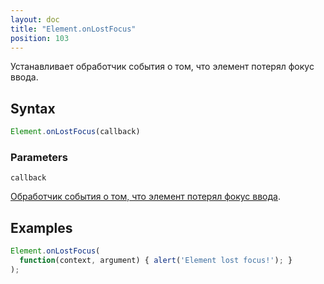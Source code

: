 ```yaml
---
layout: doc
title: "Element.onLostFocus"
position: 103
---
```


Устанавливает обработчик события о том, что элемент потерял фокус ввода.

## Syntax

```js
Element.onLostFocus(callback)
```

### Parameters

`callback`

[Обработчик события о том, что элемент потерял фокус ввода](../../Script/).

## Examples

```js
Element.onLostFocus(
  function(context, argument) { alert('Element lost focus!'); }
);
```
